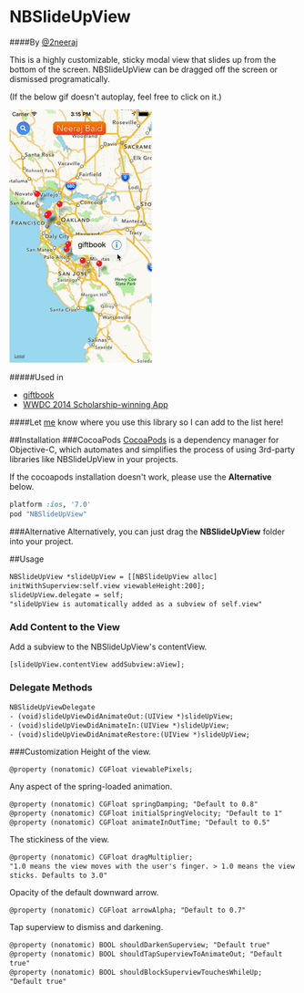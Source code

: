 NBSlideUpView
=============
####By [@2neeraj](http://twitter.com/2neeraj)

This is a highly customizable, sticky modal view that slides up from the bottom of the screen. NBSlideUpView can be dragged off the screen or dismissed programatically.

(If the below gif doesn't autoplay, feel free to click on it.)

![](example.gif)


#####Used in
* [giftbook](https://itunes.apple.com/us/app/giftbook-gift-cards-on-your/id707069900?mt=8)
* [WWDC 2014 Scholarship-winning App](https://github.com/neerajbaid/WWDC2014)

####Let [me](http://twitter.com/2neeraj) know where you use this library so I can add to the list here!

##Installation
###CocoaPods
[CocoaPods](http://cocoapods.org) is a dependency manager for Objective-C, which automates and simplifies the process of using 3rd-party libraries like NBSlideUpView in your projects.

If the cocoapods installation doesn't work, please use the <b>Alternative</b> below.
```ruby
platform :ios, '7.0'
pod "NBSlideUpView"
```

###Alternative
Alternatively, you can just drag the <b>NBSlideUpView</b> folder into your project.

##Usage 
```smalltalk
NBSlideUpView *slideUpView = [[NBSlideUpView alloc] initWithSuperview:self.view viewableHeight:200];
slideUpView.delegate = self;
"slideUpView is automatically added as a subview of self.view"
```

### Add Content to the View
Add a subview to the NBSlideUpView's contentView.
```smalltalk
[slideUpView.contentView addSubview:aView];
```

### Delegate Methods

```smalltalk
NBSlideUpViewDelegate
- (void)slideUpViewDidAnimateOut:(UIView *)slideUpView;
- (void)slideUpViewDidAnimateIn:(UIView *)slideUpView;
- (void)slideUpViewDidAnimateRestore:(UIView *)slideUpView;
```

###Customization
Height of the view.

```smalltalk
@property (nonatomic) CGFloat viewablePixels;
```
Any aspect of the spring-loaded animation.

```smalltalk
@property (nonatomic) CGFloat springDamping; "Default to 0.8"
@property (nonatomic) CGFloat initialSpringVelocity; "Default to 1"
@property (nonatomic) CGFloat animateInOutTime; "Default to 0.5"
```

The stickiness of the view.
```smalltalk
@property (nonatomic) CGFloat dragMultiplier;
"1.0 means the view moves with the user's finger. > 1.0 means the view sticks. Defaults to 3.0"
```
Opacity of the default downward arrow.
```smalltalk
@property (nonatomic) CGFloat arrowAlpha; "Default to 0.7"
```

Tap superview to dismiss and darkening.
```smalltalk
@property (nonatomic) BOOL shouldDarkenSuperview; "Default true"
@property (nonatomic) BOOL shouldTapSuperviewToAnimateOut; "Default true"
@property (nonatomic) BOOL shouldBlockSuperviewTouchesWhileUp; "Default true"
```
